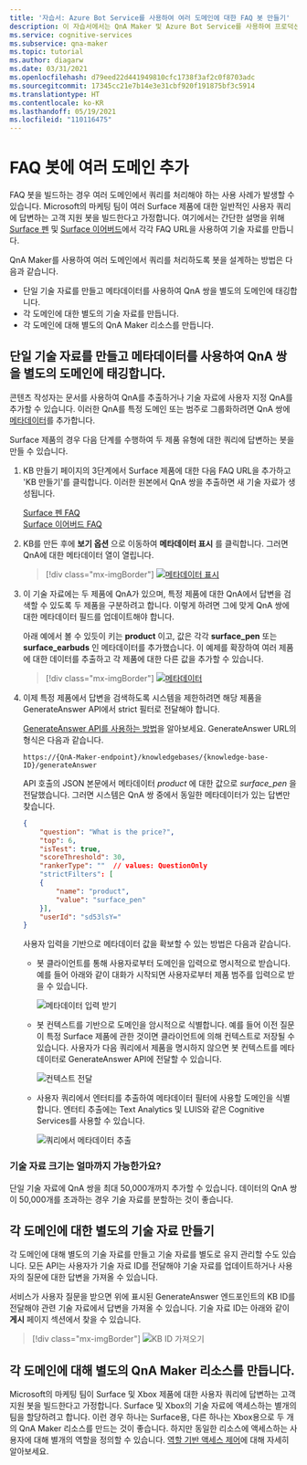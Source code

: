 ```yaml
---
title: '자습서: Azure Bot Service를 사용하여 여러 도메인에 대한 FAQ 봇 만들기'
description: 이 자습서에서는 QnA Maker 및 Azure Bot Service를 사용하여 프로덕션 사용 사례에 대한 코드 없는 FAQ 봇을 만듭니다.
ms.service: cognitive-services
ms.subservice: qna-maker
ms.topic: tutorial
ms.author: diagarw
ms.date: 03/31/2021
ms.openlocfilehash: d79eed22d441949810cfc1738f3af2c0f8703adc
ms.sourcegitcommit: 17345cc21e7b14e3e31cbf920f191875bf3c5914
ms.translationtype: HT
ms.contentlocale: ko-KR
ms.lasthandoff: 05/19/2021
ms.locfileid: "110116475"
---
```

# <a name="add-multiple-domains-to-your-faq-bot"></a>FAQ 봇에 여러 도메인 추가

FAQ 봇을 빌드하는 경우 여러 도메인에서 쿼리를 처리해야 하는 사용 사례가 발생할 수 있습니다. Microsoft의 마케팅 팀이 여러 Surface 제품에 대한 일반적인 사용자 쿼리에 답변하는 고객 지원 봇을 빌드한다고 가정합니다. 여기에서는 간단한 설명을 위해 [Surface 펜](https://support.microsoft.com/surface/how-to-use-your-surface-pen-8a403519-cd1f-15b2-c9df-faa5aa924e98) 및 [Surface 이어버드](https://support.microsoft.com/surface/use-surface-earbuds-aea108c3-9344-0f11-e5f5-6fc9f57b21f9)에서 각각 FAQ URL을 사용하여 기술 자료를 만듭니다.

QnA Maker를 사용하여 여러 도메인에서 쿼리를 처리하도록 봇을 설계하는 방법은 다음과 같습니다.

* 단일 기술 자료를 만들고 메타데이터를 사용하여 QnA 쌍을 별도의 도메인에 태깅합니다.
* 각 도메인에 대한 별도의 기술 자료를 만듭니다.
* 각 도메인에 대해 별도의 QnA Maker 리소스를 만듭니다.

## <a name="create-a-single-knowledge-base-and-tag-qna-pairs-into-distinct-domains-with-metadata"></a>단일 기술 자료를 만들고 메타데이터를 사용하여 QnA 쌍을 별도의 도메인에 태깅합니다.

콘텐츠 작성자는 문서를 사용하여 QnA를 추출하거나 기술 자료에 사용자 지정 QnA를 추가할 수 있습니다. 이러한 QnA를 특정 도메인 또는 범주로 그룹화하려면 QnA 쌍에 [메타데이터](../How-To/query-knowledge-base-with-metadata.md)를 추가합니다.

Surface 제품의 경우 다음 단계를 수행하여 두 제품 유형에 대한 쿼리에 답변하는 봇을 만들 수 있습니다.

1. KB 만들기 페이지의 3단계에서 Surface 제품에 대한 다음 FAQ URL을 추가하고 'KB 만들기'를 클릭합니다. 이러한 원본에서 QnA 쌍을 추출하면 새 기술 자료가 생성됩니다. 
   
   [Surface 펜 FAQ](https://support.microsoft.com/surface/how-to-use-your-surface-pen-8a403519-cd1f-15b2-c9df-faa5aa924e98)<br>[Surface 이어버드 FAQ](https://support.microsoft.com/surface/use-surface-earbuds-aea108c3-9344-0f11-e5f5-6fc9f57b21f9)
 
2. KB를 만든 후에 **보기 옵션** 으로 이동하여 **메타데이터 표시** 를 클릭합니다. 그러면 QnA에 대한 메타데이터 열이 열립니다.

   >[!div class="mx-imgBorder"]
   >[![메타데이터 표시]( ../media/qnamaker-tutorial-updates/show-metadata.png) ]( ../media/qnamaker-tutorial-updates/expand/show-metadata.png#lightbox)


3. 이 기술 자료에는 두 제품에 QnA가 있으며, 특정 제품에 대한 QnA에서 답변을 검색할 수 있도록 두 제품을 구분하려고 합니다. 이렇게 하려면 그에 맞게 QnA 쌍에 대한 메타데이터 필드를 업데이트해야 합니다. 

   아래 예에서 볼 수 있듯이 키는 **product** 이고, 값은 각각 **surface_pen** 또는 **surface_earbuds** 인 메타데이터를 추가했습니다. 이 예제를 확장하여 여러 제품에 대한 데이터를 추출하고 각 제품에 대한 다른 값을 추가할 수 있습니다.

   >[!div class="mx-imgBorder"]
   >[![메타데이터]( ../media/qnamaker-tutorial-updates/metadata-example-2.png) ]( ../media/qnamaker-tutorial-updates/expand/metadata-example-2.png#lightbox)

4. 이제 특정 제품에서 답변을 검색하도록 시스템을 제한하려면 해당 제품을 GenerateAnswer API에서 strict 필터로 전달해야 합니다.

    [GenerateAnswer API를 사용하는 방법](../How-To/metadata-generateanswer-usage.md)을 알아보세요. GenerateAnswer URL의 형식은 다음과 같습니다.
    ```
    https://{QnA-Maker-endpoint}/knowledgebases/{knowledge-base-ID}/generateAnswer
    ```

    API 호출의 JSON 본문에서 메타데이터 *product* 에 대한 값으로 *surface_pen* 을 전달했습니다. 그러면 시스템은 QnA 쌍 중에서 동일한 메타데이터가 있는 답변만 찾습니다. 

    ```json
    {
        "question": "What is the price?",
        "top": 6,
        "isTest": true,
        "scoreThreshold": 30,
        "rankerType": ""  // values: QuestionOnly
        "strictFilters": [
        {
            "name": "product",
            "value": "surface_pen"
        }],
        "userId": "sd53lsY="
    }
    ```

    사용자 입력을 기반으로 메타데이터 값을 확보할 수 있는 방법은 다음과 같습니다. 

    * 봇 클라이언트를 통해 사용자로부터 도메인을 입력으로 명시적으로 받습니다. 예를 들어 아래와 같이 대화가 시작되면 사용자로부터 제품 범주를 입력으로 받을 수 있습니다.

      ![메타데이터 입력 받기](../media/qnamaker-tutorial-updates/expand/explicit-metadata-input.png)

    * 봇 컨텍스트를 기반으로 도메인을 암시적으로 식별합니다. 예를 들어 이전 질문이 특정 Surface 제품에 관한 것이면 클라이언트에 의해 컨텍스트로 저장될 수 있습니다. 사용자가 다음 쿼리에서 제품을 명시하지 않으면 봇 컨텍스트를 메타데이터로 GenerateAnswer API에 전달할 수 있습니다.

      ![컨텍스트 전달]( ../media/qnamaker-tutorial-updates/expand/extract-metadata-from-context.png)

    * 사용자 쿼리에서 엔터티를 추출하여 메타데이터 필터에 사용할 도메인을 식별합니다. 엔터티 추출에는 Text Analytics 및 LUIS와 같은 Cognitive Services를 사용할 수 있습니다.

      ![쿼리에서 메타데이터 추출]( ../media/qnamaker-tutorial-updates/expand/extract-metadata-from-query.png)

### <a name="how-large-can-our-knowledge-bases-be"></a>기술 자료 크기는 얼마까지 가능한가요? 

단일 기술 자료에 QnA 쌍을 최대 50,000개까지 추가할 수 있습니다. 데이터의 QnA 쌍이 50,000개를 초과하는 경우 기술 자료를 분할하는 것이 좋습니다.

## <a name="create-a-separate-knowledge-base-for-each-domain"></a>각 도메인에 대한 별도의 기술 자료 만들기

각 도메인에 대해 별도의 기술 자료를 만들고 기술 자료를 별도로 유지 관리할 수도 있습니다. 모든 API는 사용자가 기술 자료 ID를 전달해야 기술 자료를 업데이트하거나 사용자의 질문에 대한 답변을 가져올 수 있습니다.  

서비스가 사용자 질문을 받으면 위에 표시된 GenerateAnswer 엔드포인트의 KB ID를 전달해야 관련 기술 자료에서 답변을 가져올 수 있습니다. 기술 자료 ID는 아래와 같이 **게시** 페이지 섹션에서 찾을 수 있습니다.

>[!div class="mx-imgBorder"]
>![KB ID 가져오기](../media/qnamaker-tutorial-updates/fetch-kb-id.png)

## <a name="create-a-separate-qna-maker-resource-for-each-domain"></a>각 도메인에 대해 별도의 QnA Maker 리소스를 만듭니다.

Microsoft의 마케팅 팀이 Surface 및 Xbox 제품에 대한 사용자 쿼리에 답변하는 고객 지원 봇을 빌드한다고 가정합니다. Surface 및 Xbox의 기술 자료에 액세스하는 별개의 팀을 할당하려고 합니다. 이런 경우 하나는 Surface용, 다른 하나는 Xbox용으로 두 개의 QnA Maker 리소스를 만드는 것이 좋습니다. 하지만 동일한 리소스에 액세스하는 사용자에 대해 별개의 역할을 정의할 수 있습니다. [역할 기반 액세스 제어](../How-To/manage-qna-maker-app.md)에 대해 자세히 알아보세요. 
